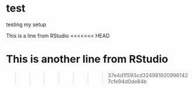 # test
testing my setup

This is a line from RStudio
<<<<<<< HEAD

This is another line from RStudio
=======
>>>>>>> 37e4d1f593cd3249819209961427cfe94d0de84b
